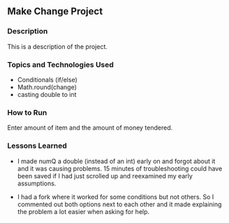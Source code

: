 ## Make Change Project

### Description

This is a description of the project.

### Topics and Technologies Used

* Conditionals (if/else)
* Math.round(change)
* casting double to int

### How to Run

Enter amount of item and the amount of money tendered.


### Lessons Learned
* I made numQ a double (instead of an int) early on and forgot about it and it was causing problems.  15 minutes of troubleshooting could have been saved if I had just scrolled up and reexamined my early assumptions.

* I had a fork where it worked for some conditions but not others.  So I commented out both options next to each other and it made explaining the problem a lot easier when asking for help.
